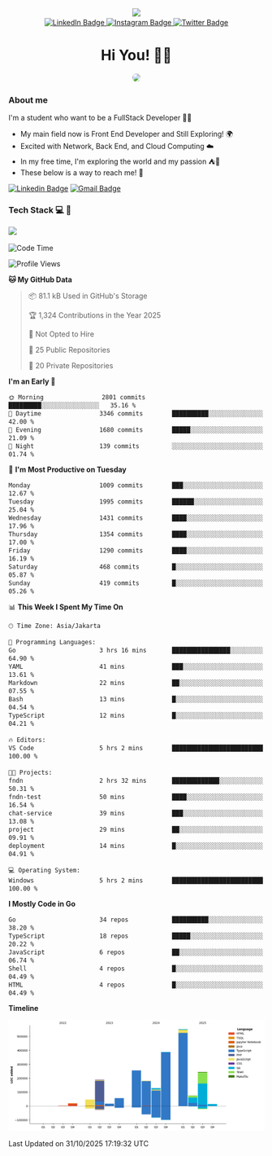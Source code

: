 <div>
  <div id="header" align="center">
      <img src="https://media.giphy.com/media/nFLW7PNGgN3lI68rdv/giphy.gif" width="100"/>
      <div id="badges" style="margin-bottom:20px">
        <a href="https://www.linkedin.com/in/daffadon/">
          <img src="https://img.shields.io/badge/LinkedIn-blue?style=for-the-badge&logo=linkedin&logoColor=white" alt="LinkedIn Badge"/>
        </a>
        <a href="https://www.instagram.com/daffadon_/">
          <img src="https://img.shields.io/badge/Instagram-E4405F?style=for-the-badge&logo=instagram&logoColor=white" alt="Instagram Badge"/>
        </a>
        <a href="https://twitter.com/daffadon_">
          <img src="https://img.shields.io/badge/Twitter-blue?style=for-the-badge&logo=twitter&logoColor=white" alt="Twitter Badge"/>
        </a>
      </div>
    <h1>Hi You! 🙌🙌</h1>
    <img src="https://media.giphy.com/media/rJsMvyk7AHHiW9qKLM/giphy.gif" height=200 style="border-radius:10px" />
  </div>
</div>

### About me

I'm a student who want to be a FullStack Developer 🧑‍💻

- My main field now is Front End Developer and Still Exploring! 🌍
- Excited with Network, Back End, and Cloud Computing ☁️
- In my free time, I'm exploring the world and my passion ⛺🍵
- These below is a way to reach me! 🏃

[![Linkedin Badge](https://skillicons.dev/icons?i=linkedin)](https://www.linkedin.com/in/daffadon)
[![Gmail Badge](https://skillicons.dev/icons?i=gmail)](https://mail.google.com/mail/?view=cm&fs=1&to=daffaputranarendra9@gmail.com)

### Tech Stack 💻 📘

<img src="https://skillicons.dev/icons?i=java,html,css,javascript,typescript,golang,react,next,express,vite,tailwind,mui,prisma,mongodb,mysql,firebase,jest,git,jenkins,docker,kubernetes,github,postman,prometheus,grafana,gcp,vscode,arch,&perline=9"/>

<!--START_SECTION:waka-->
![Code Time](http://img.shields.io/badge/Code%20Time-431%20hrs%2051%20mins-blue)

![Profile Views](http://img.shields.io/badge/Profile%20Views-0-blue)

**🐱 My GitHub Data** 

> 📦 81.1 kB Used in GitHub's Storage 
 > 
> 🏆 1,324 Contributions in the Year 2025
 > 
> 🚫 Not Opted to Hire
 > 
> 📜 25 Public Repositories 
 > 
> 🔑 20 Private Repositories 
 > 
**I'm an Early 🐤** 

```text
🌞 Morning                2801 commits        █████████░░░░░░░░░░░░░░░░   35.16 % 
🌆 Daytime                3346 commits        ██████████░░░░░░░░░░░░░░░   42.00 % 
🌃 Evening                1680 commits        █████░░░░░░░░░░░░░░░░░░░░   21.09 % 
🌙 Night                  139 commits         ░░░░░░░░░░░░░░░░░░░░░░░░░   01.74 % 
```
📅 **I'm Most Productive on Tuesday** 

```text
Monday                   1009 commits        ███░░░░░░░░░░░░░░░░░░░░░░   12.67 % 
Tuesday                  1995 commits        ██████░░░░░░░░░░░░░░░░░░░   25.04 % 
Wednesday                1431 commits        ████░░░░░░░░░░░░░░░░░░░░░   17.96 % 
Thursday                 1354 commits        ████░░░░░░░░░░░░░░░░░░░░░   17.00 % 
Friday                   1290 commits        ████░░░░░░░░░░░░░░░░░░░░░   16.19 % 
Saturday                 468 commits         █░░░░░░░░░░░░░░░░░░░░░░░░   05.87 % 
Sunday                   419 commits         █░░░░░░░░░░░░░░░░░░░░░░░░   05.26 % 
```


📊 **This Week I Spent My Time On** 

```text
🕑︎ Time Zone: Asia/Jakarta

💬 Programming Languages: 
Go                       3 hrs 16 mins       ████████████████░░░░░░░░░   64.90 % 
YAML                     41 mins             ███░░░░░░░░░░░░░░░░░░░░░░   13.61 % 
Markdown                 22 mins             ██░░░░░░░░░░░░░░░░░░░░░░░   07.55 % 
Bash                     13 mins             █░░░░░░░░░░░░░░░░░░░░░░░░   04.54 % 
TypeScript               12 mins             █░░░░░░░░░░░░░░░░░░░░░░░░   04.21 % 

🔥 Editors: 
VS Code                  5 hrs 2 mins        █████████████████████████   100.00 % 

🐱‍💻 Projects: 
fndn                     2 hrs 32 mins       █████████████░░░░░░░░░░░░   50.31 % 
fndn-test                50 mins             ████░░░░░░░░░░░░░░░░░░░░░   16.54 % 
chat-service             39 mins             ███░░░░░░░░░░░░░░░░░░░░░░   13.08 % 
project                  29 mins             ██░░░░░░░░░░░░░░░░░░░░░░░   09.91 % 
deployment               14 mins             █░░░░░░░░░░░░░░░░░░░░░░░░   04.91 % 

💻 Operating System: 
Windows                  5 hrs 2 mins        █████████████████████████   100.00 % 
```

**I Mostly Code in Go** 

```text
Go                       34 repos            ██████████░░░░░░░░░░░░░░░   38.20 % 
TypeScript               18 repos            █████░░░░░░░░░░░░░░░░░░░░   20.22 % 
JavaScript               6 repos             ██░░░░░░░░░░░░░░░░░░░░░░░   06.74 % 
Shell                    4 repos             █░░░░░░░░░░░░░░░░░░░░░░░░   04.49 % 
HTML                     4 repos             █░░░░░░░░░░░░░░░░░░░░░░░░   04.49 % 
```



**Timeline**

![Lines of Code chart](https://raw.githubusercontent.com/Daffadon/Daffadon/main/assets/bar_graph.png)


 Last Updated on 31/10/2025 17:19:32 UTC
<!--END_SECTION:waka-->
